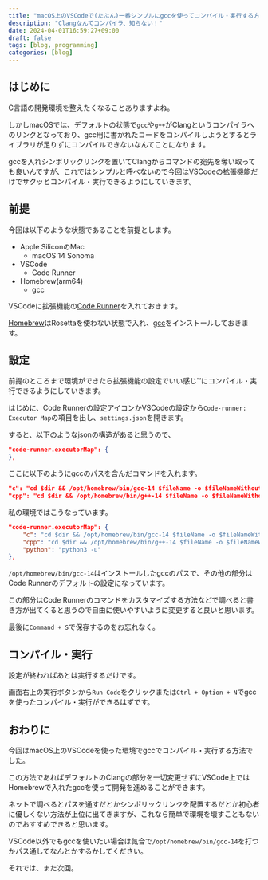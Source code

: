 ```yaml
---
title: "macOS上のVSCodeで(たぶん)一番シンプルにgccを使ってコンパイル・実行する方法"
description: "Clangなんてコンパイラ、知らない！"
date: 2024-04-01T16:59:27+09:00
draft: false
tags: [blog, programming]
categories: [blog]
---
```


## はじめに

C言語の開発環境を整えたくなることありますよね。

しかしmacOSでは、デフォルトの状態で`gcc`や`g++`がClangというコンパイラへのリンクとなっており、gcc用に書かれたコードをコンパイルしようとするとライブラリが足りずにコンパイルできないなんてことになります。

gccを入れシンボリックリンクを置いてClangからコマンドの宛先を奪い取っても良いんですが、これではシンプルと呼べないので今回はVSCodeの拡張機能だけでサクッとコンパイル・実行できるようにしていきます。

## 前提

今回は以下のような状態であることを前提とします。

- Apple SiliconのMac
  - macOS 14 Sonoma
- VSCode
  - Code Runner
- Homebrew(arm64)
  - gcc

VSCodeに拡張機能の[Code Runner](https://marketplace.visualstudio.com/items?itemName=formulahendry.code-runner)を入れておきます。

[Homebrew](https://brew.sh/ja/)はRosettaを使わない状態で入れ、[gcc](https://formulae.brew.sh/formula/gcc)をインストールしておきます。

## 設定

前提のところまで環境ができたら拡張機能の設定でいい感じ™にコンパイル・実行できるようにしていきます。

はじめに、Code Runnerの設定アイコンかVSCodeの設定から`Code-runner: Executor Map`の項目を出し、`settings.json`を開きます。

すると、以下のようなjsonの構造があると思うので、

```json
"code-runner.executorMap": {
},
```

ここに以下のようにgccのパスを含んだコマンドを入れます。

```json
"c": "cd $dir && /opt/homebrew/bin/gcc-14 $fileName -o $fileNameWithoutExt && $dir$fileNameWithoutExt",
"cpp": "cd $dir && /opt/homebrew/bin/g++-14 $fileName -o $fileNameWithoutExt && $dir$fileNameWithoutExt",
```

私の環境ではこうなっています。

```json
"code-runner.executorMap": {
    "c": "cd $dir && /opt/homebrew/bin/gcc-14 $fileName -o $fileNameWithoutExt && $dir$fileNameWithoutExt",
    "cpp": "cd $dir && /opt/homebrew/bin/g++-14 $fileName -o $fileNameWithoutExt && $dir$fileNameWithoutExt",
    "python": "python3 -u"
},
```

`/opt/homebrew/bin/gcc-14`はインストールしたgccのパスで、その他の部分はCode Runnerのデフォルトの設定になっています。

この部分はCode Runnerのコマンドをカスタマイズする方法などで調べると書き方が出てくると思うので自由に使いやすいように変更すると良いと思います。

最後に`Command + S`で保存するのをお忘れなく。

## コンパイル・実行

設定が終わればあとは実行するだけです。

画面右上の実行ボタンから`Run Code`をクリックまたは`Ctrl + Option + N`でgccを使ったコンパイル・実行ができるはずです。

## おわりに

今回はmacOS上のVSCodeを使った環境でgccでコンパイル・実行する方法でした。

この方法であればデフォルトのClangの部分を一切変更せずにVSCode上ではHomebrewで入れたgccを使って開発を進めることができます。

ネットで調べるとパスを通すだとかシンボリックリンクを配置するだとか初心者に優しくない方法が上位に出てきますが、これなら簡単で環境を壊すこともないのでおすすめできると思います。

VSCode以外でもgccを使いたい場合は気合で`/opt/homebrew/bin/gcc-14`を打つかパス通してなんとかするかしてください。

それでは、また次回。
